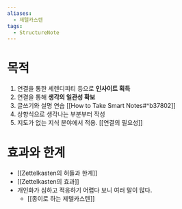 ```yaml
---
aliases:
  - 제텔카스텐
tags:
  - StructureNote
---
```

# 목적
1. 연결을 통한 세렌디피티 등으로 **인사이트 획득**
2. 연결을 통해 **생각의 일관성 확보**
3. 글쓰기와 설명 연습 [[How to Take Smart Notes#^b37802]]
4. 상향식으로 생각나는 부분부터 작성
5. 지도가 없는 지식 분야에서 적용. [[연결의 필요성]]

# 효과와 한계
- [[Zettelkasten의 허들과 한계]]
- [[Zettelkasten의 효과]]
- 개인화가 심하고 적응하기 어렵다 보니 여러 말이 많다.
	- [[종이로 하는 제텔카스텐]]